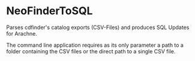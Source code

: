 # NeoFinderToSQL

Parses cdfinder's catalog exports (CSV-Files) and produces SQL Updates for Arachne. 

The command line application requires as its only parameter a path to a folder containing the CSV files or the direct path to a single CSV file.
